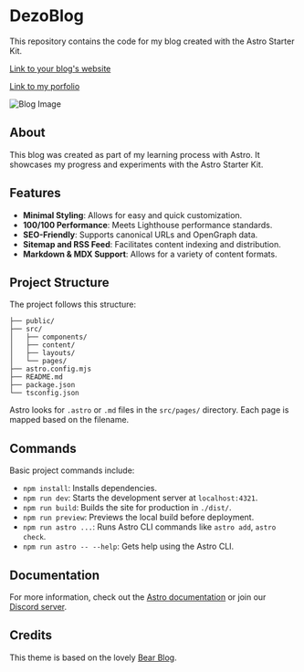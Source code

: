 # DezoBlog

This repository contains the code for my blog created with the Astro Starter Kit.

[Link to your blog's website](https://dezoblog.netlify.app/)

[Link to my porfolio](https://www.dezodev.com/)

![Blog Image](url_to_blog_image)

## About

This blog was created as part of my learning process with Astro. It showcases my progress and experiments with the Astro Starter Kit.

## Features

- **Minimal Styling**: Allows for easy and quick customization.
- **100/100 Performance**: Meets Lighthouse performance standards.
- **SEO-Friendly**: Supports canonical URLs and OpenGraph data.
- **Sitemap and RSS Feed**: Facilitates content indexing and distribution.
- **Markdown & MDX Support**: Allows for a variety of content formats.

## Project Structure

The project follows this structure:

```text
├── public/
├── src/
│   ├── components/
│   ├── content/
│   ├── layouts/
│   └── pages/
├── astro.config.mjs
├── README.md
├── package.json
└── tsconfig.json
```

Astro looks for `.astro` or `.md` files in the `src/pages/` directory. Each page is mapped based on the filename.

## Commands

Basic project commands include:

- `npm install`: Installs dependencies.
- `npm run dev`: Starts the development server at `localhost:4321`.
- `npm run build`: Builds the site for production in `./dist/`.
- `npm run preview`: Previews the local build before deployment.
- `npm run astro ...`: Runs Astro CLI commands like `astro add`, `astro check`.
- `npm run astro -- --help`: Gets help using the Astro CLI.

## Documentation

For more information, check out the [Astro documentation](https://docs.astro.build) or join our [Discord server](https://astro.build/chat).

## Credits

This theme is based on the lovely [Bear Blog](https://github.com/HermanMartinus/bearblog/).
